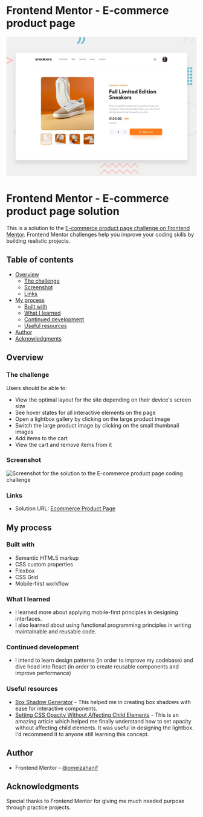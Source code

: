 # Frontend Mentor - E-commerce product page

![Design preview for the E-commerce product page coding challenge](./design/desktop-preview.jpg)

# Frontend Mentor - E-commerce product page solution

This is a solution to the [E-commerce product page challenge on Frontend Mentor](https://www.frontendmentor.io/challenges/ecommerce-product-page-UPsZ9MJp6). Frontend Mentor challenges help you improve your coding skills by building realistic projects.

## Table of contents

- [Overview](#overview)
  - [The challenge](#the-challenge)
  - [Screenshot](#screenshot)
  - [Links](#links)
- [My process](#my-process)
  - [Built with](#built-with)
  - [What I learned](#what-i-learned)
  - [Continued development](#continued-development)
  - [Useful resources](#useful-resources)
- [Author](#author)
- [Acknowledgments](#acknowledgments)


## Overview

### The challenge

Users should be able to:

- View the optimal layout for the site depending on their device's screen size
- See hover states for all interactive elements on the page
- Open a lightbox gallery by clicking on the large product image
- Switch the large product image by clicking on the small thumbnail images
- Add items to the cart
- View the cart and remove items from it

### Screenshot

![Screenshot for the solution to the E-commerce product page coding challenge](./images/screenshot-desktop.png)

### Links

- Solution URL: [Ecommerce Product Page](https://omeizahanif.github.io/Ecommerce-Product-Page/)


## My process

### Built with

- Semantic HTML5 markup
- CSS custom properties
- Flexbox
- CSS Grid
- Mobile-first workflow

### What I learned

- I learned more about applying mobile-first principles in designing interfaces.
- I also learned about using functional programming principles in writing maintainable and reusable code.

### Continued development

- I intend to learn design patterns (in order to improve my codebase) and dive head into React (in order to create reusable components and improve performance)

### Useful resources

- [Box Shadow Generator](https://www.cssmatic.com/box-shadow) - This helped me in creating box shadows with ease for interactive components.
- [Setting CSS Opacity Without Affecting Child Elements](https://www.tutorialrepublic.com/faq/css-background-opacity-without-effecting-the-child-elements.php) - This is an amazing article which helped me finally understand how to set opacity without affecting child elements. It was useful in designing the lightbox. I'd recommend it to anyone still learning this concept.


## Author

- Frontend Mentor - [@omeizahanif](https://www.frontendmentor.io/profile/omeizahanif)


## Acknowledgments

Special thanks to Frontend Mentor for giving me much needed purpose through practice projects.


